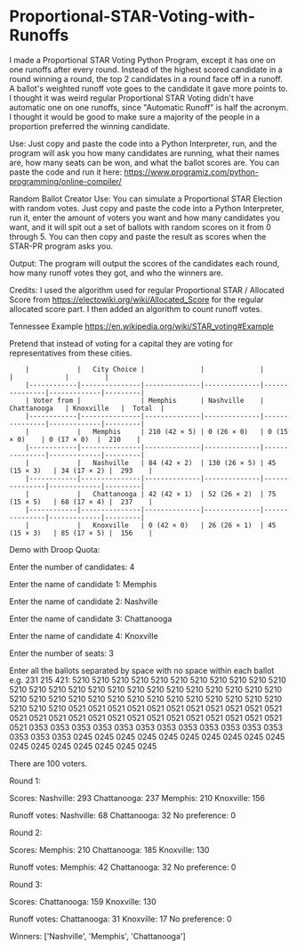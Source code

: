 # Proportional-STAR-Voting-with-Runoffs
I made a Proportional STAR Voting Python Program, except it has one on one runoffs after every round. Instead of the highest scored candidate in a round winning a round, the top 2 candidates in a round face off in a runoff. A ballot's weighted runoff vote goes to the candidate it gave more points to.
I thought it was weird regular Proportional STAR Voting didn't have automatic one on one runoffs, since "Automatic Runoff" is half the acronym. I thought it would be good to make sure a majority of the people in a proportion preferred the winning candidate. 

Use: Just copy and paste the code into a Python Interpreter, run, and the program will ask you how many candidates are running, what their names are, how many seats can be won, and what the ballot scores are. You can paste the code and run it here: https://www.programiz.com/python-programming/online-compiler/

Random Ballot Creator Use: You can simulate a Proportional STAR Election with random votes. Just copy and paste the code into a Python Interpreter, run it, enter the amount of voters you want and how many candidates you want, and it will spit out a set of ballots with random scores on it from 0 through 5. You can then copy and paste the result as scores when the STAR-PR program asks you.

Output: The program will output the scores of the candidates each round, how many runoff votes they got, and who the winners are.

Credits: I used the algorithm used for regular Proportional STAR / Allocated Score from https://electowiki.org/wiki/Allocated_Score for the regular allocated score part. I then added an algorithm to count runoff votes.


 
Tennessee Example https://en.wikipedia.org/wiki/STAR_voting#Example

Pretend that instead of voting for a capital they are voting for representatives from these cities.
       
        |            |   City Choice |              |              |               |             |         |
        |------------|---------------|--------------|--------------|---------------|-------------|---------|
        | Voter from |               | Memphis      | Nashville    | Chattanooga   | Knoxville   |  Total  |
        |------------|---------------|--------------|--------------|---------------|-------------|---------|
        |            |   Memphis     | 210 (42 × 5) | 0 (26 × 0)   | 0 (15 × 0)    | 0 (17 × 0)  |  210    | 
        |------------|---------------|--------------|--------------|---------------|-------------|---------|
        |            |   Nashville   | 84 (42 × 2)  | 130 (26 × 5) | 45 (15 × 3)   | 34 (17 × 2) |  293    |
        |------------|---------------|--------------|--------------|---------------|-------------|---------|
        |            |   Chattanooga | 42 (42 × 1)  | 52 (26 × 2)  | 75 (15 × 5)   | 68 (17 × 4) |  237    |
        |------------|---------------|--------------|--------------|---------------|-------------|---------|
        |            |   Knoxville   | 0 (42 × 0)   | 26 (26 × 1)  | 45 (15 × 3)   | 85 (17 × 5) |  156    |





Demo with Droop Quota:

Enter the number of candidates: 4

Enter the name of candidate 1: Memphis

Enter the name of candidate 2: Nashville

Enter the name of candidate 3: Chattanooga

Enter the name of candidate 4: Knoxville

Enter the number of seats: 3

Enter all the ballots separated by space with no space within each ballot e.g. 231 215 421: 5210 5210 5210 5210 5210 5210 5210 5210 5210 5210 5210 5210 5210 5210 5210 5210 5210 5210 5210 5210 5210 5210 5210 5210 5210 5210 5210 5210 5210 5210 5210 5210 5210 5210 5210 5210 5210 5210 5210 5210 5210 5210 0521 0521 0521 0521 0521 0521 0521 0521 0521 0521 0521 0521 0521 0521 0521 0521 0521 0521 0521 0521 0521 0521 0521 0521 0521 0521 0353 0353 0353 0353 0353 0353 0353 0353 0353 0353 0353 0353 0353 0353 0353 0245 0245 0245 0245 0245 0245 0245 0245 0245 0245 0245 0245 0245 0245 0245 0245 0245

There are  100  voters.

Round 1:

Scores:
Nashville: 293
Chattanooga: 237
Memphis: 210
Knoxville: 156

Runoff votes:
Nashville: 68
Chattanooga: 32
No preference: 0

Round 2:

Scores:
Memphis: 210
Chattanooga: 185
Knoxville: 130

Runoff votes:
Memphis: 42
Chattanooga: 32
No preference: 0

Round 3:

Scores:
Chattanooga: 159
Knoxville: 130

Runoff votes:
Chattanooga: 31
Knoxville: 17
No preference: 0

Winners: ['Nashville', 'Memphis', 'Chattanooga']
> 
